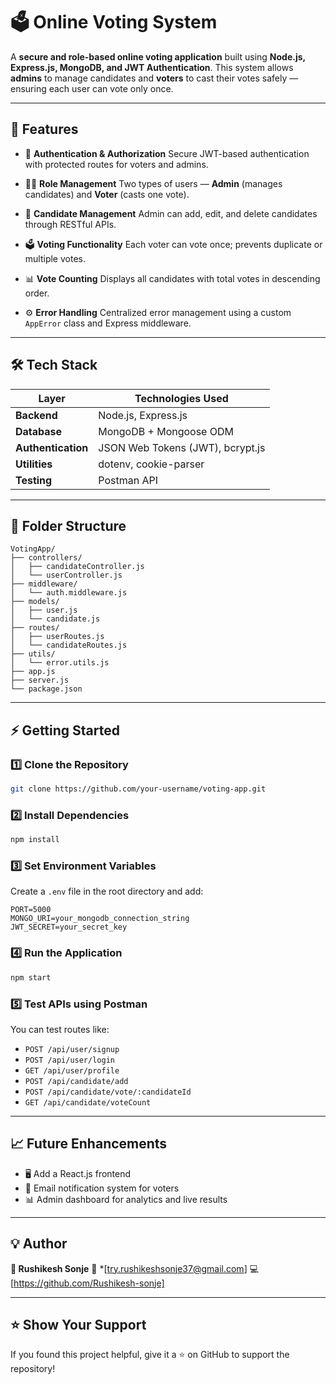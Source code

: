 # 🗳️ Online Voting System

A **secure and role-based online voting application** built using **Node.js, Express.js, MongoDB, and JWT Authentication**.
This system allows **admins** to manage candidates and **voters** to cast their votes safely — ensuring each user can vote only once.

---

## 🚀 Features

* 🔐 **Authentication & Authorization**
  Secure JWT-based authentication with protected routes for voters and admins.

* 🧑‍💼 **Role Management**
  Two types of users — **Admin** (manages candidates) and **Voter** (casts one vote).

* 🧾 **Candidate Management**
  Admin can add, edit, and delete candidates through RESTful APIs.

* 🗳️ **Voting Functionality**
  Each voter can vote once; prevents duplicate or multiple votes.

* 📊 **Vote Counting**
  Displays all candidates with total votes in descending order.

* ⚙️ **Error Handling**
  Centralized error management using a custom `AppError` class and Express middleware.

---

## 🛠️ Tech Stack

| Layer              | Technologies Used                |
| ------------------ | -------------------------------- |
| **Backend**        | Node.js, Express.js              |
| **Database**       | MongoDB + Mongoose ODM           |
| **Authentication** | JSON Web Tokens (JWT), bcrypt.js |
| **Utilities**      | dotenv, cookie-parser            |
| **Testing**        | Postman API                      |

---

## 📂 Folder Structure

```
VotingApp/
├── controllers/
│   ├── candidateController.js
│   └── userController.js
├── middleware/
│   └── auth.middleware.js
├── models/
│   ├── user.js
│   └── candidate.js
├── routes/
│   ├── userRoutes.js
│   └── candidateRoutes.js
├── utils/
│   └── error.utils.js
├── app.js
├── server.js
└── package.json
```

---

## ⚡ Getting Started

### 1️⃣ Clone the Repository

```bash
git clone https://github.com/your-username/voting-app.git
```

### 2️⃣ Install Dependencies

```bash
npm install
```

### 3️⃣ Set Environment Variables

Create a `.env` file in the root directory and add:

```
PORT=5000
MONGO_URI=your_mongodb_connection_string
JWT_SECRET=your_secret_key
```

### 4️⃣ Run the Application

```bash
npm start
```

### 5️⃣ Test APIs using Postman

You can test routes like:

* `POST /api/user/signup`
* `POST /api/user/login`
* `GET /api/user/profile`
* `POST /api/candidate/add`
* `POST /api/candidate/vote/:candidateId`
* `GET /api/candidate/voteCount`

---

## 📈 Future Enhancements

* 🖥️ Add a React.js frontend
* 📧 Email notification system for voters
* 📊 Admin dashboard for analytics and live results

---

## 💡 Author

**👤 Rushikesh Sonje**
📧 *[try.rushikeshsonje37@gmail.com]
💻 [https://github.com/Rushikesh-sonje]

---

## ⭐ Show Your Support

If you found this project helpful, give it a ⭐ on GitHub to support the repository!
